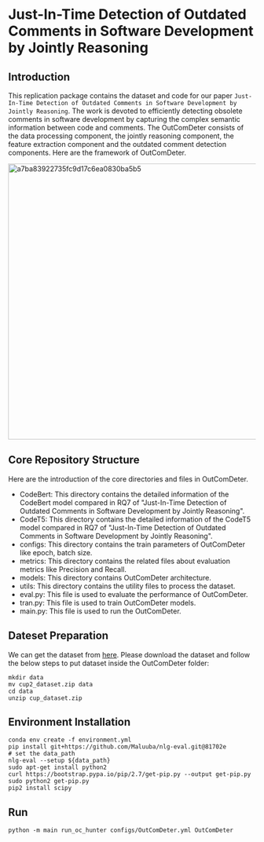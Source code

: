 # Just-In-Time Detection of Outdated Comments in Software Development by Jointly Reasoning
## Introduction
This replication package contains the dataset and code for our paper `Just-In-Time Detection of Outdated Comments in Software Development by Jointly Reasoning`. The work is devoted to efficiently detecting obsolete comments in software development by capturing the complex semantic information between code and comments. The OutComDeter consists of the data processing component, the jointly reasoning component, the feature extraction component and the outdated comment detection components. Here are the framework of OutComDeter.

<img width="562" alt="a7ba83922735fc9d17c6ea0830ba5b5" src="https://github.com/morashroom/OC-Hunter/assets/98865514/1b97f1c9-474d-45af-94a5-34bd6359635d">


## Core Repository Structure
Here are the introduction of the core directories and files in OutComDeter. 
* CodeBert: This directory contains the detailed information of the CodeBert model compared in RQ7 of "Just-In-Time Detection of Outdated Comments in Software Development by Jointly Reasoning".
* CodeT5: This directory contains the detailed information of the CodeT5 model compared in RQ7 of "Just-In-Time Detection of Outdated Comments in Software Development by Jointly Reasoning".
* configs: This directory contains the train parameters of OutComDeter like epoch, batch size.
* metrics: This directory contains the related files about evaluation metrics like Precision and Recall.
* models: This directory contains OutComDeter architecture.
* utils: This directory contains the utility files to process the dataset.
* eval.py: This file is used to evaluate the performance of OutComDeter. 
* tran.py: This file is used to train OutComDeter models.
* main.py: This file is used to run the OutComDeter.

## Dateset Preparation
We can get the dataset from [here](https://drive.google.com/drive/folders/1FKhZTQzkj-QpTdPE9f_L9Gn_pFP_EdBi). Please download the dataset and follow the below steps to put dataset inside the OutComDeter folder:
```
mkdir data
mv cup2_dataset.zip data
cd data
unzip cup_dataset.zip
```

## Environment Installation
```
conda env create -f environment.yml
pip install git+https://github.com/Maluuba/nlg-eval.git@81702e
# set the data_path
nlg-eval --setup ${data_path}
sudo apt-get install python2
curl https://bootstrap.pypa.io/pip/2.7/get-pip.py --output get-pip.py
sudo python2 get-pip.py
pip2 install scipy
```
## Run 
```
python -m main run_oc_hunter configs/OutComDeter.yml OutComDeter
```
